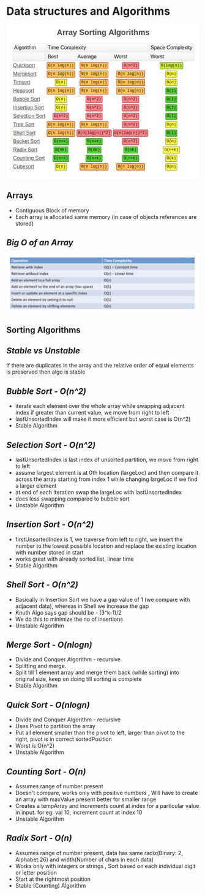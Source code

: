 # Data structures and Algorithms

![](src/main/resources/SortingAlgorithmComplexity.png)

## Arrays
- Contiguous Block of memory
- Each array is allocated same memory (in case of objects references are stored)

## _Big O of an Array_

![](src/main/resources/ArrayBigO.png)

## Sorting Algorithms

## _Stable vs Unstable_

If there are duplicates in the array and the relative order of equal elements is preserved then algo is stable

## _Bubble Sort - O(n^2)_
- iterate each element over the whole array while swapping adjacent index if greater than current value, we move from right to left
- lastUnsortedIndex will make it more efficient but worst case is O(n^2)
- Stable Algorithm

## _Selection Sort - O(n^2)_
- lastUnsortedIndex is last index of unsorted partition, we move from right to left
- assume largest element is at 0th location (largeLoc) and then compare it across the array starting from index 1 while changing largeLoc if we find a larger element
- at end of each iteration swap the largeLoc with lastUnsortedIndex
- does less swapping compared to bubble sort
- Unstable Algorithm

## _Insertion Sort - O(n^2)_
- firstUnsortedIndex is 1, we traverse from left to right, we insert the number to the lowest possible location and replace the existing location with number stored in start
- works great with already sorted list, linear time
- Stable Algorithm

## _Shell Sort - O(n^2)_
- Basically in Insertion Sort we have a gap value of 1 (we compare with adjacent data), whereas in Shell we increase the gap
- Knuth Algo says gap should be - (3^k-1)/2
- We do this to minimize the no of insertions
- Unstable Algorithm

## _Merge Sort - O(nlogn)_
- Divide and Conquer Algorithm - recursive
- Splitting and merge.
- Split till 1 element array and merge them back (while sorting) into original size, keep on doing till sorting is complete
- Stable Algorithm

## _Quick Sort - O(nlogn)_
- Divide and Conquer Algorithm - recursive
- Uses Pivot to partition the array
- Put all element smaller than the pivot to left, larger than pivot to the right, pivot is in correct sortedPosition
- Worst is O(n^2)
- Unstable Algorithm

## _Counting Sort - O(n)_
- Assumes range of number present
- Doesn't compare, works only with positive numbers , Will have to create an array with maxValue present better for smaller range
- Creates a tempArray and increments count at index for a particular value in input. for eg: val 10, increment count at index 10
- Unstable Algorithm

## _Radix Sort - O(n)_
- Assumes range of number present, data has same radix(Binary: 2, Alphabet:26) and width(Number of chars in each data)
- Works only with integers or strings , Sort based on each individual digit or letter position
- Start at the rightmost position 
- Stable (Counting) Algorithm